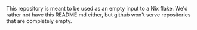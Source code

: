 This repository is meant to be used as an empty input to a Nix flake. We'd rather not have this README.md either, but github won't serve repositories that are completely empty.

